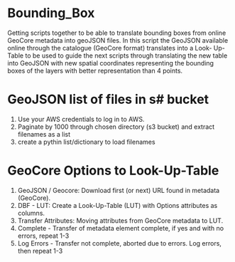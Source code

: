 # Bounding_Box
Getting scripts together to be able to translate bounding boxes from online GeoCore metadata into geoJSON files.
In this script the GeoJSON available online through the catalogue (GeoCore format) translates into a Look-
Up-Table to be used to guide the next scripts through translating the new table into GeoJSON with new spatial coordinates
representing the bounding boxes of the layers with better representation than 4 points.

# GeoJSON list of files in s# bucket
1) Use your AWS credentials to log in to AWS.
2) Paginate by 1000 through chosen directory (s3 bucket) and extract filenames as a list
3) create a pythin list/dictionary to load filenames

# GeoCore Options to Look-Up-Table
1) GeoJSON / Geocore: Download first (or next) URL found in metadata (GeoCore).
2) DBF - LUT: Create a Look-Up-Table (LUT) with Options attributes as columns.
3) Transfer Attributes: Moving attributes from GeoCore metadata to LUT.
4) Complete - Transfer of metadata element complete, if yes and with no errors, repeat 1-3
5) Log Errors - Transfer not complete, aborted due to errors.  Log errors, then repeat 1-3 
